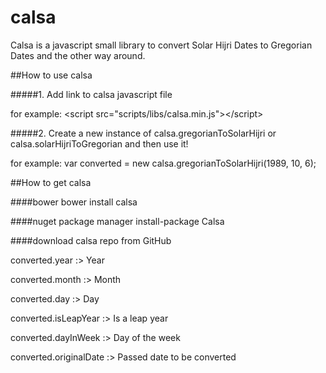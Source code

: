 # calsa
Calsa is a javascript small library to convert Solar Hijri Dates to Gregorian Dates and the other way around.

##How to use calsa

#####1. Add link to calsa javascript file 

for example:
&lt;script src="scripts/libs/calsa.min.js"&gt;&lt;/script&gt;

#####2. Create a new instance of calsa.gregorianToSolarHijri or calsa.solarHijriToGregorian and then use it!

for example:
var converted = new calsa.gregorianToSolarHijri(1989, 10, 6);

##How to get calsa

####bower
bower install calsa


####nuget package manager
install-package Calsa

####download calsa repo from GitHub

converted.year :> Year

converted.month :> Month

converted.day :> Day

converted.isLeapYear :> Is a leap year

converted.dayInWeek :> Day of the week

converted.originalDate :> Passed date to be converted